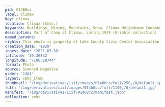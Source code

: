 ```yaml
---
pid: 01460cc
label: Climax
key: climax
location: Climax (Colo.)
keywords: Buildings, Mining, Mountains, Snow, Climax Molybdenum Company
description: Part of Camp at Climax, spring 1929 (Gribble collection)
named_persons: 
rights: This photo is property of Lake County Civic Center Association.
creation_date: '1929'
ingest_date: '2021-03-30'
latitude: '39.36832'
longitude: "-106.18744"
format: Photo
source: Scanned Negative
order: '1361'
layout: cmhc_item
thumbnail: "/img/derivatives/iiif/images/01460cc/full/250,/0/default.jpg"
full: "/img/derivatives/iiif/images/01460cc/full/1140,/0/default.jpg"
manifest: "/img/derivatives/iiif/01460cc/manifest.json"
collection: cmhc
---
```

